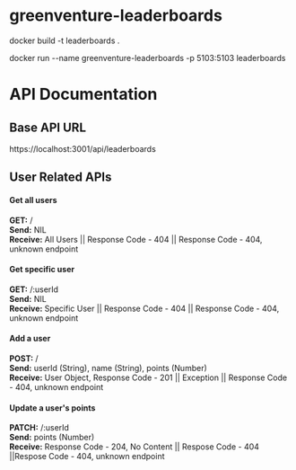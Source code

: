# greenventure-leaderboards

docker build -t leaderboards .  

docker run --name greenventure-leaderboards -p 5103:5103  leaderboards

# API Documentation

## Base API URL
https://localhost:3001/api/leaderboards

## User Related APIs

#### Get all users
**GET:** /<br>
**Send:** NIL <br>
**Receive:** All Users || Response Code - 404 || Response Code - 404, unknown endpoint

#### Get specific user
**GET:** /:userId <br>
**Send:** NIL <br>
**Receive:** Specific User || Response Code - 404 || Response Code - 404, unknown endpoint

#### Add a user
**POST:** / <br>
**Send:** userId (String), name (String), points (Number)<br>
**Receive:**  User Object, Response Code - 201 || Exception || Response Code - 404, unknown endpoint

#### Update a user's points
**PATCH:** /:userId <br>
**Send:** points (Number) <br>
**Receive:** Response Code - 204, No Content || Respose Code - 404 ||Respose Code - 404, unknown endpoint
